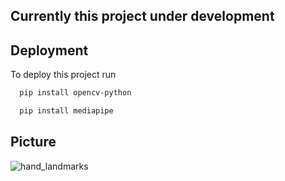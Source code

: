 ## Currently this project under development
## Deployment

To deploy this project run
```bash
  pip install opencv-python
```
```bash
  pip install mediapipe
```
## Picture
![hand_landmarks](https://user-images.githubusercontent.com/106130274/209425521-77e18452-d5ff-4de8-902b-cf9d673d1dbe.png)
